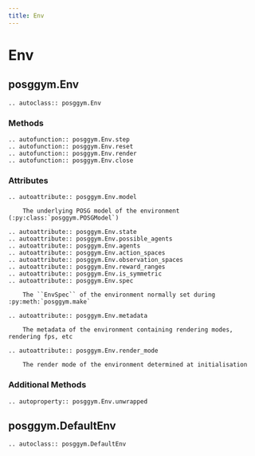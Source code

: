 ```yaml
---
title: Env
---
```


# Env

## posggym.Env

```{eval-rst}
.. autoclass:: posggym.Env
```

### Methods

```{eval-rst}
.. autofunction:: posggym.Env.step
.. autofunction:: posggym.Env.reset
.. autofunction:: posggym.Env.render
.. autofunction:: posggym.Env.close
```

### Attributes

```{eval-rst}
.. autoattribute:: posggym.Env.model

    The underlying POSG model of the environment (:py:class:`posggym.POSGModel`)

.. autoattribute:: posggym.Env.state
.. autoattribute:: posggym.Env.possible_agents
.. autoattribute:: posggym.Env.agents
.. autoattribute:: posggym.Env.action_spaces
.. autoattribute:: posggym.Env.observation_spaces
.. autoattribute:: posggym.Env.reward_ranges
.. autoattribute:: posggym.Env.is_symmetric
.. autoattribute:: posggym.Env.spec

    The ``EnvSpec`` of the environment normally set during :py:meth:`posggym.make`

.. autoattribute:: posggym.Env.metadata

    The metadata of the environment containing rendering modes, rendering fps, etc

.. autoattribute:: posggym.Env.render_mode

    The render mode of the environment determined at initialisation

```


### Additional Methods

```{eval-rst}
.. autoproperty:: posggym.Env.unwrapped
```

## posggym.DefaultEnv

```{eval-rst}
.. autoclass:: posggym.DefaultEnv
```

